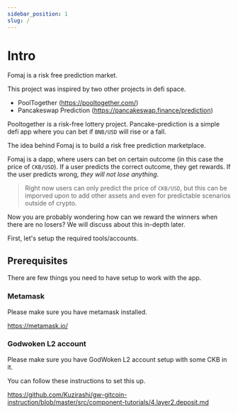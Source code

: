 ```yaml
---
sidebar_position: 1
slug: /
---
```


# Intro

Fomaj is a  risk free prediction market. 

This project was inspired by two other projects in defi space.

-  PoolTogether (https://pooltogether.com/)
-  Pancakeswap Prediction (https://pancakeswap.finance/prediction)

Pooltogether is a risk-free lottery project. Pancake-prediction is a simple defi app where you can bet if `BNB/USD` will rise or a fall. 

The idea behind Fomaj is to build a risk free prediction marketplace. 

Fomaj is a dapp, where users can bet on certain outcome (in this case the price of `CKB/USD`).
If a user predicts the correct outcome, they get rewards. If the user predicts wrong, *they will not lose anything*. 

>Right now users can only predict the price of `CKB/USD`, but this can be imporved upon to add other assets and even for predictable scenarios outside of crypto.  

Now you are probably wondering how can we reward the winners when there are no losers? We will discuss about this in-depth later. 

First, let's setup the required tools/accounts. 

## Prerequisites

There are few things you need to have setup to work with the app. 

### Metamask

Please make sure you have metamask installed.

https://metamask.io/

### Godwoken L2 account

Please make sure you have GodWoken L2 account setup with some CKB in it. 

You can follow these instructions to set this up. 

https://github.com/Kuzirashi/gw-gitcoin-instruction/blob/master/src/component-tutorials/4.layer2.deposit.md